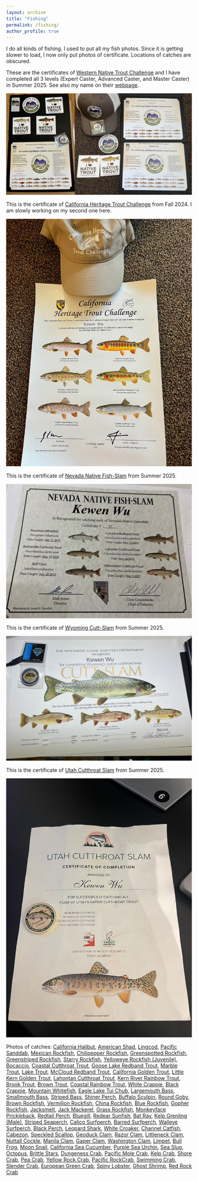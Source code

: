 ```yaml
---
layout: archive
title: "Fishing"
permalink: /fishing/
author_profile: true
---
```


I do all kinds of fishing. I used to put all my fish photos. Since it is getting slower to load, I now only put photos of certificate. Locations of catches are obscured.


<link rel="stylesheet" href="../assets/css/stylesheet.css">
<meta name="viewport" content="width=device-width, initial-scale=1.0">

These are the certificates of [Western Native Trout Challenge](https://westernnativetroutchallenge.org/) and I have completed all 3 levels (Expert Caster, Advanced Caster, and Master Caster) in Summer 2025. See also my name on their [webpage](https://westernnativetroutchallenge.org/completers/).

<div id="wrapper">
  <img src="../images/certificate/WNTC.jpg" /> 
</div>

This is the certificate of [California Heritage Trout Challenge](https://wildlife.ca.gov/Fishing/Inland/HTC) from Fall 2024. I am slowly working on my second one here.

<div id="wrapper">
  <img src="../images/certificate/CHTC_1.jpg" /> 
</div>

This is the certificate of [Nevada Native Fish-Slam](https://www.ndow.org/get-outside/fishing/angler-recognition-program/) from Summer 2025.

<div id="wrapper">
  <img src="../images/certificate/NVNativeSlam.jpg" /> 
</div>

This is the certificate of [Wyoming Cutt-Slam](https://wgfd.wyo.gov/fishing-boating/fishing-challenges/wyoming-cutt-slam) from Summer 2025.

<div id="wrapper">
  <img src="../images/certificate/WYCuttSlam.jpg" /> 
</div>

This is the certificate of [Utah Cutthroat Slam](https://www.utahcutthroatslam.org/) from Summer 2025.

<div id="wrapper">
  <img src="../images/certificate/UtahCuttSlam.jpg" /> 
</div>


Photos of catches:
[California Halibut](../images/fishing/california_halibut.jpg), [American Shad](../images/fishing/american_shad.jpg), [Lingcod](../images/fishing/lingcod.jpg), [Pacific Sanddab](../images/fishing/pacific_sanddab.jpg), [Mexican Rockfish](../images/fishing/mexican_rockfish.jpg), [Chilipepper Rockfish](../images/fishing/chilipepper_rockfish.jpg), [Greenspotted Rockfish](../images/fishing/greenspotted_rockfish.jpg), [Greenstriped Rockfish](../images/fishing/greenstriped_rockfish.jpg), [Starry Rockfish](../images/fishing/starry_rockfish.jpg), [Yelloweye Rockfish (Juvenile)](../images/fishing/yelloweye_rockfish_juvenile.jpg), [Bocaccio](../images/fishing/bocaccio.jpg), [Coastal Cutthroat Trout](../images/fishing/coastal_cutthroat_trout.jpg), [Goose Lake Redband Trout](../images/fishing/goose_lake_redband_trout.jpg), [Marble Trout](../images/fishing/marble_trout.jpg), [Lake Trout](../images/fishing/lake_trout.jpg), [McCloud Redband Trout](../images/fishing/mccloud_redband_trout.jpg), [California Golden Trout](../images/fishing/california_golden_trout.jpg), [Little Kern Golden Trout](../images/fishing/kern_golden.jpg), [Lahontan Cutthroat Trout](../images/fishing/lahontan_cutthroat_trout.jpg), [Kern River Rainbow Trout](../images/fishing/kern_rainbow.jpg), [Brook Trout](../images/fishing/brook_trout.jpg), [Brown Trout](../images/fishing/brown_trout.jpg), [Coastal Rainbow Trout](../images/fishing/coastal_rainbow_trout.jpg), [White Crappie](../images/fishing/white_crappie.jpg), [Black Crappie](../images/fishing/black_crappie.jpg), [Mountain Whitefish](../images/fishing/mountain_whitefish.jpg), [Eagle Lake Tui Chub](../images/fishing/eagle_lake_tui_chub.jpg), [Largemouth Bass](../images/fishing/largemouth_bass.jpg), [Smallmouth Bass](../images/fishing/smallmouth_bass.jpg), [Striped Bass](../images/fishing/striped_bass.jpg), [Shiner Perch](../images/fishing/shiner_perch.jpg), [Buffalo Sculpin](../images/fishing/buffalo_sculpin.jpg), [Round Goby](../images/fishing/round_goby.jpg), [Brown Rockfish](../images/fishing/brown_rockfish.jpg), [Vermilion Rockfish](../images/fishing/vermilion_rockfish.jpg), [China Rockfish](../images/fishing/china_rockfish.jpg), [Blue Rockfish](../images/fishing/blue_rockfish.jpg), [Gopher Rockfish](../images/fishing/gopher_rockfish.jpg), [Jacksmelt](../images/fishing/jacksmelt.jpg), [Jack Mackerel](../images/fishing/jack_mackerel.jpg), [Grass Rockfish](../images/fishing/grass_rockfish.jpg), [Monkeyface Prickleback](../images/fishing/monkeyface_prickleback.jpg), [Redtail Perch](../images/fishing/redtail_perch.jpg), [Bluegill](../images/fishing/bluegill.jpg), [Redear Sunfish](../images/fishing/redear_sunfish.jpg), [Bat Ray](../images/fishing/bat_ray.jpg), [Kelp Grenling (Male)](../images/fishing/kelp_greenling_male.jpg), [Striped Seaperch](../images/fishing/striped_seaperch.jpg), [Calico Surfperch](../images/fishing/calico_surfperch.jpg), [Barred Surfperch](../images/fishing/barred_surfperch.jpg), [Walleye Surfperch](../images/fishing/walleye_surfperch.jpg), [Black Perch](../images/fishing/black_perch.jpg), [Leopard Shark](../images/fishing/leopard_shark.jpg), [White Croaker](../images/fishing/white_croaker.jpg), [Channel Catfish](../images/fishing/channel_catfish.jpg), [Cabezon](../images/fishing/cabezon.jpg), [Speckled Scallop](../images/fishing/speckled_scallop.jpg), [Geoduck Clam](../images/fishing/geoduck_clam.jpg), [Razor Clam](../images/fishing/razor_clam.jpg), [Littleneck Clam](../images/fishing/littleneck_clam.jpg), [Nuttall Cockle](../images/fishing/nuttall_cockle.jpg), [Manila Clam](../images/fishing/manila_clam.jpg), [Gaper Clam](../images/fishing/gaper_clam.jpg), [Washington Clam](../images/fishing/washington_clam.jpg), [Limpet](../images/fishing/limpet.jpg), [Bull Frog](../images/fishing/bull_frog.jpg), [Moon Snail](../images/fishing/moon_snail.jpg), [California Sea Cucumber](../images/fishing/california_sea_cucumber.jpg), [Purple Sea Urchin](../images/fishing/purple_urchin.jpg), [Sea Slug](../images/fishing/sea_slug.jpg), [Octopus](../images/fishing/octopus.jpg), [Brittle Stars](../images/fishing/brittle_stars.jpg), [Dungeness Crab](../images/fishing/dungeness_crab.jpg), [Pacific Mole Crab](../images/fishing/pacific_mole_crab.jpg), [Kelp Crab](../images/fishing/kelp_crab.jpg), [Shore Crab](../images/fishing/shore_crab.jpg), [Pea Crab](../images/fishing/pea_crab.jpg), [Yellow Rock Crab](../images/fishing/yellow_rock_crab.jpg), [Pacific RockCrab](../images/fishing/pacific_rock_crab.jpg), [Swimming Crab](../images/fishing/swimming_crab.jpg), [Slender Crab](../images/fishing/slender_crab.jpg), [European Green Crab](../images/fishing/european_green_crab.jpg), [Spiny Lobster](../images/fishing/spiny_lobster.jpg), [Ghost Shrimp](../images/fishing/ghost_shrimp.jpg), [Red Rock Crab](../images/fishing/red_rock_crab.jpg)
